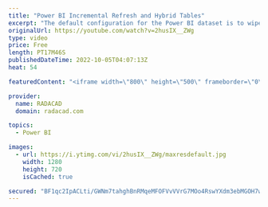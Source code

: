 ```yaml
---
title: "Power BI Incremental Refresh and Hybrid Tables"
excerpt: "The default configuration for the Power BI dataset is to wipe out the entire data and reload it again. This can be a long process if you have a big dataset. Hybrid tables in Power BI keep part of the data in DirectQuery, and the rest is imported for data freshness and performance. In this video, I explain"
originalUrl: https://youtube.com/watch?v=2husIX__ZWg
type: video
price: Free
length: PT17M46S
publishedDateTime: 2022-10-05T04:07:13Z
heat: 54

featuredContent: "<iframe width=\"800\" height=\"500\" frameborder=\"0\" src=\"https://www.youtube.com/embed/2husIX__ZWg\" allow=\"accelerometer; autoplay; encrypted-media; gyroscope; picture-in-picture\" allowfullscreen></iframe>"

provider:
  name: RADACAD
  domain: radacad.com

topics:
  - Power BI

images:
  - url: https://i.ytimg.com/vi/2husIX__ZWg/maxresdefault.jpg
    width: 1280
    height: 720
    isCached: true

secured: "BF1qc2IpACLti/GWNm7tahghBnRMqeMFOFVvVVrG7MOo4RswYXdm3ebMGOH7wDBp94eKLM3SNsXqdntzSibpDksz+vzJ6dCFZEBAAUEsDDrnnrnnjNEmd6rLTw1XoGI/Fzj9fu1zXSLLbRlgQEmZNDPY8Joo2vw57RnZ4LXKws6lsn2atf6IR2f9KNOTZIxKaeYBUlsw1fPpALLwy8FWI0I7u/MTTCzUI3z5AMc48PVrSW1CXFceVNgZUnd6FZODVQ+85igcKVDYv5IoehSSJTniAcX9xqtInkmsVuLYj9XTnuXInbSdzr7hIvuEVccb3LTBURn3u7PFq+xUc0zlwiiFKyFPUnl8keUhKzlXFwI3WaF2KLGbDNmAmPfg1OXmZeMkGG2ht5UNmcY2mlRcpso+mt8UTdIXa4ZqkHDSwZo=;yXCfcgP/tX4GVouOTBzGug=="
---
```


